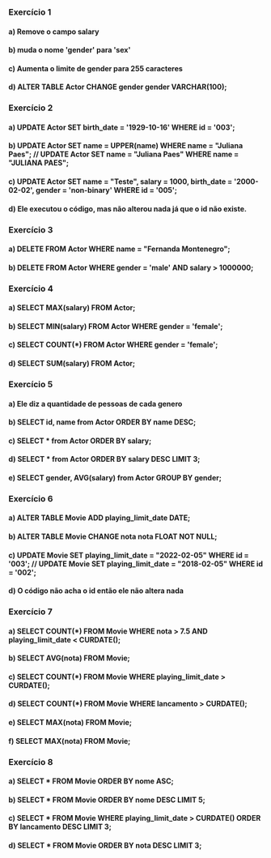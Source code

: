 ### Exercício 1

#### a) Remove o campo salary

#### b) muda o nome 'gender' para 'sex'

#### c) Aumenta o limite de gender para 255 caracteres

#### d) ALTER TABLE Actor CHANGE gender gender VARCHAR(100);

### Exercício 2

#### a) UPDATE Actor SET birth_date = '1929-10-16' WHERE id = '003';

#### b) UPDATE Actor SET name = UPPER(name) WHERE name = "Juliana Paes"; // UPDATE Actor SET name = "Juliana Paes" WHERE name = "JULIANA PAES";

#### c) UPDATE Actor SET name = "Teste", salary = 1000, birth_date = '2000-02-02', gender = 'non-binary' WHERE id = '005';

#### d) Ele executou o código, mas não alterou nada já que o id não existe.

### Exercício 3

#### a) DELETE FROM Actor WHERE name = "Fernanda Montenegro";

#### b) DELETE FROM Actor WHERE gender = 'male' AND salary > 1000000;

### Exercício 4

#### a) SELECT MAX(salary) FROM Actor;

#### b) SELECT MIN(salary) FROM Actor WHERE gender = 'female';

#### c) SELECT COUNT(*) FROM Actor WHERE gender = 'female';

#### d) SELECT SUM(salary) FROM Actor;

### Exercício 5

#### a) Ele diz a quantidade de pessoas de cada genero

#### b) SELECT id, name from Actor ORDER BY name DESC;

#### c) SELECT * from Actor ORDER BY salary;

#### d) SELECT * from Actor ORDER BY salary DESC LIMIT 3;

#### e) SELECT gender, AVG(salary) from Actor GROUP BY gender;

### Exercício 6

#### a) ALTER TABLE Movie ADD playing_limit_date DATE;

#### b) ALTER TABLE Movie CHANGE nota nota FLOAT NOT NULL;

#### c) UPDATE Movie SET playing_limit_date = "2022-02-05" WHERE id = '003'; // UPDATE Movie SET playing_limit_date = "2018-02-05" WHERE id = '002';

#### d) O código não acha o id então ele não altera nada

### Exercício 7

#### a) SELECT COUNT(*) FROM Movie WHERE nota > 7.5 AND playing_limit_date < CURDATE();

#### b) SELECT AVG(nota) FROM Movie;

#### c) SELECT COUNT(*) FROM Movie WHERE playing_limit_date > CURDATE();

#### d) SELECT COUNT(*) FROM Movie WHERE lancamento > CURDATE();

#### e) SELECT MAX(nota) FROM Movie;

#### f) SELECT MAX(nota) FROM Movie;

### Exercício 8

#### a) SELECT * FROM Movie ORDER BY nome ASC;

#### b) SELECT * FROM Movie ORDER BY nome DESC LIMIT 5;

#### c) SELECT * FROM Movie WHERE playing_limit_date > CURDATE() ORDER BY lancamento DESC LIMIT 3;

#### d) SELECT * FROM Movie ORDER BY nota DESC LIMIT 3;
